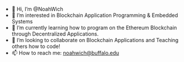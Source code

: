 - 👋 Hi, I’m @NoahWich
- 👀 I’m interested in Blockchain Application Programming & Embedded Systems
- 🌱 I’m currently learning how to program on the Ethereum Blockchain through Decentralized Applications.
- 💞️ I’m looking to collaborate on Blockchain Applications and Teaching others how to code!
- 📫 How to reach me: noahwich@buffalo.edu

<!---
NoahWich/NoahWich is a ✨ special ✨ repository because its `README.md` (this file) appears on your GitHub profile.
You can click the Preview link to take a look at your changes.
--->

